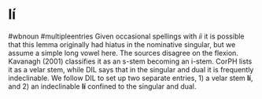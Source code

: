 # lí
#wbnoun
#multipleentries
Given occasional spellings with *íi* it is possible that this lemma originally had hiatus in the nominative singular, but we assume a simple long vowel here. The sources disagree on the flexion. Kavanagh (2001) classifies it as an s-stem becoming an i-stem. CorPH lists it as a velar stem, while DIL says that in the singular and dual it is frequently indeclinable. We follow DIL to set up two separate entries, 1) a velar stem **lí**, and 2) an indeclinable **lí** confined to the singular and dual.